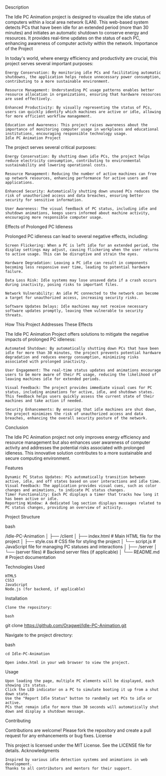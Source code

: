 Description

The Idle PC Animation project is designed to visualize the idle status of computers within a local area network (LAN). This web-based system detects PCs that have been idle for an extended period (more than 30 minutes) and initiates an automatic shutdown to conserve energy and resources. It provides real-time updates on the status of each PC, enhancing awareness of computer activity within the network.
Importance of the Project


In today's world, where energy efficiency and productivity are crucial, this project serves several important purposes:

    Energy Conservation: By monitoring idle PCs and facilitating automatic shutdowns, the application helps reduce unnecessary power consumption, contributing to a more sustainable environment.

    Resource Management: Understanding PC usage patterns enables better resource allocation in organizations, ensuring that hardware resources are used effectively.

    Enhanced Productivity: By visually representing the status of PCs, users can quickly identify which machines are active or idle, allowing for more efficient workflow management.

    Education and Awareness: This project raises awareness about the importance of monitoring computer usage in workplaces and educational institutions, encouraging responsible technology usage.
    Idle PC Animation Project


The project serves several critical purposes:

    Energy Conservation: By shutting down idle PCs, the project helps reduce electricity consumption, contributing to environmental sustainability and lowering operational costs.

    Resource Management: Reducing the number of active machines can free up network resources, enhancing performance for active users and applications.

    Enhanced Security: Automatically shutting down unused PCs reduces the risk of unauthorized access and data breaches, ensuring better security for sensitive information.

    User Awareness: The visual feedback of PC status, including idle and shutdown animations, keeps users informed about machine activity, encouraging more responsible computer usage.

Effects of Prolonged PC Idleness

Prolonged PC idleness can lead to several negative effects, including:

    Screen Flickering: When a PC is left idle for an extended period, the display settings may adjust, causing flickering when the user returns to active usage. This can be disruptive and strain the eyes.

    Hardware Degradation: Leaving a PC idle can result in components becoming less responsive over time, leading to potential hardware failure.

    Data Loss Risk: Idle systems may lose unsaved data if a crash occurs during inactivity, posing risks to important files.

    Network Vulnerability: An idle PC connected to the network can become a target for unauthorized access, increasing security risks.

    Software Updates Delays: Idle machines may not receive necessary software updates promptly, leaving them vulnerable to security threats.

How This Project Addresses These Effects

The Idle PC Animation Project offers solutions to mitigate the negative impacts of prolonged PC idleness:

    Automated Shutdown: By automatically shutting down PCs that have been idle for more than 30 minutes, the project prevents potential hardware degradation and reduces energy consumption, minimizing risks associated with prolonged inactivity.

    User Engagement: The real-time status updates and animations encourage users to be more aware of their PC usage, reducing the likelihood of leaving machines idle for extended periods.

    Visual Feedback: The project provides immediate visual cues for PC status, including animations for active, idle, and shutdown states. This feedback helps users quickly assess the current state of their machines and take action if needed.

    Security Enhancements: By ensuring that idle machines are shut down, the project minimizes the risk of unauthorized access and data breaches, enhancing the overall security posture of the network.

Conclusion

The Idle PC Animation project not only improves energy efficiency and resource management but also enhances user awareness of computer activity and addresses the potential risks associated with prolonged idleness. This innovative solution contributes to a more sustainable and secure computing environment.

Features

    Dynamic PC Status Updates: PCs automatically transition between active, idle, and off states based on user interactions and idle time.
    Visual Feedback: The application provides visual cues, such as color changes and animations, to indicate PC status changes.
    Timer Functionality: Each PC displays a timer that tracks how long it has been active or idle.
    Reporting Window: A dedicated log section displays messages related to PC status changes, providing an overview of activity.

Project Structure

bash

/Idle-PC-Animation
│
├── /client
│   ├── index.html        # Main HTML file for the project
│   ├── style.css         # CSS file for styling the project
│   └── script.js         # JavaScript file for managing PC statuses and interactions
│
├── /server
│   └── (server files)    # Backend server files (if applicable)
│
└── README.md             # Project documentation

Technologies Used

    HTML5
    CSS3
    JavaScript
    Node.js (for backend, if applicable)

Installation

    Clone the repository:

    bash

git clone https://github.com/Oragwel/Idle-PC-Animation.git

Navigate to the project directory:

bash

    cd Idle-PC-Animation

    Open index.html in your web browser to view the project.

Usage

    Upon loading the page, multiple PC elements will be displayed, each showing its status.
    Click the LED indicator on a PC to simulate booting it up from a shut down state.
    Use the "Report Idle Status" button to randomly set PCs to idle or active.
    PCs that remain idle for more than 30 seconds will automatically shut down and display a shutdown message.

Contributing

Contributions are welcome! Please fork the repository and create a pull request for any enhancements or bug fixes.
License

This project is licensed under the MIT License. See the LICENSE file for details.
Acknowledgments

    Inspired by various idle detection systems and animations in web development.
    Thanks to all contributors and mentors for their support.